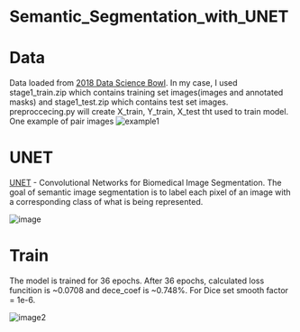 # Semantic_Segmentation_with_UNET
# Data
Data loaded from [2018 Data Science Bowl](https://www.kaggle.com/c/data-science-bowl-2018/data). In my case, I used stage1_train.zip which contains training set images(images and annotated masks) and stage1_test.zip  which contains test set images. preproccecing.py will create X_train, Y_train, X_test tht used to train model. One example of pair images
![example1](https://user-images.githubusercontent.com/71394662/93486818-4b36e000-f90d-11ea-9a88-ff27724b0c17.png)

# UNET
[UNET](https://arxiv.org/abs/1505.04597) - Convolutional Networks for Biomedical Image Segmentation. The goal of semantic image segmentation is to label each pixel of an image with a corresponding class of what is being represented. 

![image](https://gabe.smedresman.zone/content/images/2019/06/u-net-architecture.png) 

# Train
The model is trained for 36 epochs. After 36 epochs, calculated loss funcition is ~0.0708 and dece_coef is ~0.748%. For Dice set smooth factor = 1e-6.

![image2](https://user-images.githubusercontent.com/71394662/93488261-d5337880-f90e-11ea-92e4-849d1df691b7.png)

